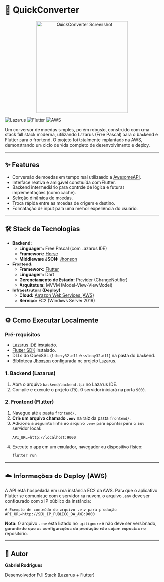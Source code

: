 # 🚀 QuickConverter

<div align="center"><img src="https://i.imgur.com/SXrzs90.png" alt="QuickConverter Screenshot" width="300"/></div>

![Lazarus](https://img.shields.io/badge/Lazarus-Pascal-blue?style=for-the-badge&logo=delphi)
![Flutter](https://img.shields.io/badge/Flutter-Dart-02569B?style=for-the-badge&logo=flutter)
![AWS](https://img.shields.io/badge/AWS-EC2-FF9900?style=for-the-badge&logo=amazon-aws)

Um conversor de moedas simples, porém robusto, construído com uma stack full stack moderna, utilizando Lazarus (Free Pascal) para o backend e Flutter para o frontend. O projeto foi totalmente implantado na AWS, demonstrando um ciclo de vida completo de desenvolvimento e deploy.

---

## ✨ Features

* Conversão de moedas em tempo real utilizando a [AwesomeAPI](https://docs.awesomeapi.com.br).
* Interface reativa e amigável construída com Flutter.
* Backend intermediário para controle de lógica e futuras implementações (como cache).
* Seleção dinâmica de moedas.
* Troca rápida entre as moedas de origem e destino.
* Formatação de input para uma melhor experiência do usuário.

---

## 🛠️ Stack de Tecnologias

* **Backend:**
    * **Linguagem:** Free Pascal (com Lazarus IDE)
    * **Framework:** [Horse](https://github.com/HashLoad/horse)
    * **Middleware JSON:** [Jhonson](https://github.com/HashLoad/jhonson)
* **Frontend:**
    * **Framework:** [Flutter](https://flutter.dev/)
    * **Linguagem:** Dart
    * **Gerenciamento de Estado:** Provider (ChangeNotifier)
    * **Arquitetura:** MVVM (Model-View-ViewModel)
* **Infraestrutura (Deploy):**
    * **Cloud:** [Amazon Web Services (AWS)](https://aws.amazon.com/)
    * **Serviço:** EC2 (Windows Server 2019)

---

## ⚙️ Como Executar Localmente

### Pré-requisitos

* [Lazarus IDE](https://www.lazarus-ide.org/) instalado.
* [Flutter SDK](https://flutter.dev/docs/get-started/install) instalado.
* DLLs do OpenSSL (`libeay32.dll` e `ssleay32.dll`) na pasta do backend.
* Biblioteca [Jhonson](https://github.com/HashLoad/jhonson) configurada no projeto Lazarus.

### 1. Backend (Lazarus)

1.  Abra o arquivo `backend/backend.lpi` no Lazarus IDE.
2.  Compile e execute o projeto (`F9`). O servidor iniciará na porta `9000`.

### 2. Frontend (Flutter)

1.  Navegue até a pasta `frontend/`.
2.  **Crie um arquivo chamado `.env`** na raiz da pasta `frontend/`.
3.  Adicione a seguinte linha ao arquivo `.env` para apontar para o seu servidor local:
    ```
    API_URL=http://localhost:9000
    ```
4.  Execute o app em um emulador, navegador ou dispositivo físico:
    ```bash
    flutter run
    ```

---

## ☁️ Informações do Deploy (AWS)

A API está hospedada em uma instância EC2 da AWS. Para que o aplicativo Flutter se comunique com o servidor na nuvem, o arquivo `.env` deve ser configurado com o IP público da instância:

```
# Exemplo de conteúdo do arquivo .env para produção
API_URL=http://SEU_IP_PUBLICO_DA_AWS:9000
```
**Nota:** O arquivo `.env` está listado no `.gitignore` e não deve ser versionado, garantindo que as configurações de produção não sejam expostas no repositório.

---

## 👤 Autor

**Gabriel Rodrigues**

Desenvolvedor Full Stack (Lazarus + Flutter)